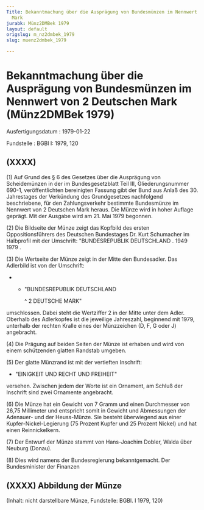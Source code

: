 ```yaml
---
Title: Bekanntmachung über die Ausprägung von Bundesmünzen im Nennwert von 2 Deutschen
  Mark
jurabk: Münz2DMBek 1979
layout: default
origslug: m_nz2dmbek_1979
slug: muenz2dmbek_1979

---
```


# Bekanntmachung über die Ausprägung von Bundesmünzen im Nennwert von 2 Deutschen Mark (Münz2DMBek 1979)

Ausfertigungsdatum
:   1979-01-22

Fundstelle
:   BGBl I: 1979, 120

## (XXXX)

(1) Auf Grund des § 6 des Gesetzes über die Ausprägung von
Scheidemünzen in der im Bundesgesetzblatt Teil III, Gliederungsnummer
690-1, veröffentlichten bereinigten Fassung gibt der Bund aus Anlaß
des 30. Jahrestages der Verkündung des Grundgesetzes nachfolgend
beschriebene, für den Zahlungsverkehr bestimmte Bundesmünze im
Nennwert von 2 Deutschen Mark heraus. Die Münze wird in hoher Auflage
geprägt. Mit der Ausgabe wird am 21. Mai 1979 begonnen.

(2) Die Bildseite der Münze zeigt das Kopfbild des ersten
Oppositionsführers des Deutschen Bundestages Dr. Kurt Schumacher im
Halbprofil mit der Umschrift: "BUNDESREPUBLIK DEUTSCHLAND . 1949 1979
.

(3) Die Wertseite der Münze zeigt in der Mitte den Bundesadler. Das
Adlerbild ist von der Umschrift:

*
    *   "BUNDESREPUBLIK DEUTSCHLAND

        ^   2 DEUTSCHE MARK"









umschlossen. Dabei steht die Wertziffer 2 in der Mitte unter dem
Adler. Oberhalb des Adlerkopfes ist die jeweilige Jahreszahl,
beginnend mit 1979, unterhalb der rechten Kralle eines der Münzzeichen
(D, F, G oder J) angebracht.

(4) Die Prägung auf beiden Seiten der Münze ist erhaben und wird von
einem schützenden glatten Randstab umgeben.

(5) Der glatte Münzrand ist mit der vertieften Inschrift:

*   "EINIGKEIT UND RECHT UND FREIHEIT"



versehen. Zwischen jedem der Worte ist ein Ornament, am Schluß der
Inschrift sind zwei Ornamente angebracht.

(6) Die Münze hat ein Gewicht von 7 Gramm und einen Durchmesser von
26,75 Millimeter und entspricht somit in Gewicht und Abmessungen der
Adenauer- und der Heuss-Münze. Sie besteht überwiegend aus einer
Kupfer-Nickel-Legierung (75 Prozent Kupfer und 25 Prozent Nickel) und
hat einen Reinnickelkern.

(7) Der Entwurf der Münze stammt von Hans-Joachim Dobler, Walda über
Neuburg (Donau).

(8) Dies wird namens der Bundesregierung bekanntgemacht.
Der Bundesminister der Finanzen

## (XXXX) Abbildung der Münze

(Inhalt: nicht darstellbare Münze,
Fundstelle: BGBl. I 1979, 120)

